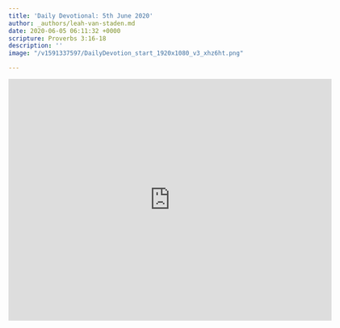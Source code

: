 ```yaml
---
title: 'Daily Devotional: 5th June 2020'
author: _authors/leah-van-staden.md
date: 2020-06-05 06:11:32 +0000
scripture: Proverbs 3:16-18
description: ''
image: "/v1591337597/DailyDevotion_start_1920x1080_v3_xhz6ht.png"

---
```

<iframe src="https://player.vimeo.com/video/426136397" width="640" height="480" frameborder="0" allow="autoplay; fullscreen" allowfullscreen></iframe>